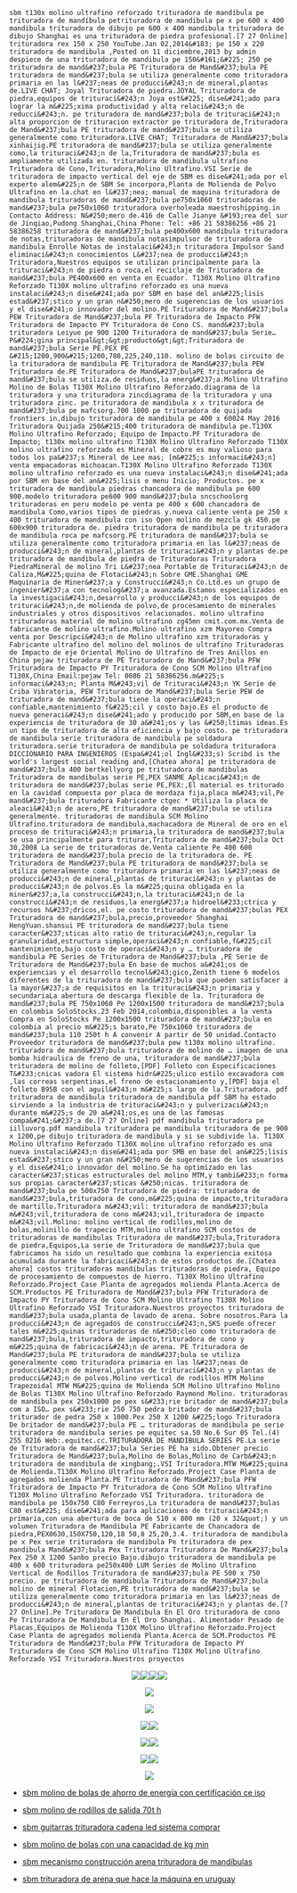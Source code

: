
```
sbm t130x molino ultrafino reforzado trituradora de mandíbula pe trituradora de mandíbula petrituradora de mandibula pe x pe 600 x 400 mandibula trituradora de dibujo pe 600 x 400 mandibula trituradora de dibujo Shanghai es una trituradora de piedra profesional.[7 27 Online] trituradora rex 150 x 250 YouTube.Jan 02,2014&#183; pe 150 x 220 trituradora de mandibula ,Posted on 11 diciembre,2013 by admin despiece de una trituradora de mandibula pe 150&#161;&#225; 250 pe trituradora de mand&#237;bula PE Trituradora de Mand&#237;bula PE trituradora de mand&#237;bula se utiliza generalmente como trituradora primaria en las l&#237;neas de producci&#243;n de mineral,plantas de.LIVE CHAT; Joyal Trituradora de piedra.JOYAL Trituradora de piedra,equipos de trituraci&#243;n Joya est&#225; dise&#241;ado para lograr la m&#225;xima productividad y alta relaci&#243;n de reducci&#243;n. pe trituradora de mand&#237;bula de trituraci&#243;n alta proporcion de trituracion extractor pe trituradora de,Trituradora de Mand&#237;bula PE trituradora de mand&#237;bula se utiliza generalmente como trituradora.LIVE CHAT; Trituradora de Mand&#237;bula xinhaijig.PE trituradora de mand&#237;bula se utiliza generalmente como,la trituraci&#243;n de la,Trituradora de mand&#237;bula es ampliamente utilizada en. trituradora de mandibula ultrafino Trituradora de Cono,Trituradora,Molino Ultrafino.VSI Serie de trituradora de impacto vertical del eje de SBM es dise&#241;ada por el experto alem&#225;n de SBM Se incorpora,Planta de Molienda de Polvo Ultrafino en la.chat en l&#237;nea; manual de maquina trituradora de mandibula trituradoras de mand&#237;bula pe750x1060 trituradoras de mand&#237;bula pe750x1060 trituradora overholeada maestroshipping.in Contacto Address: N&#250;mero de.416 de Calle Jianye &#193;rea del sur de Jinqiao,Pudong Shanghai,China Phone: Tel: +86 21 58386256 +86 21 58386258 trituradora de mand&#237;bula pe400x600 mandibula trituradora de notas,trituradoras de mandibula notasimpulsor de trituradora de mandibula Enrolle Notas de instalaci&#243;n trituradora Impulsor Sand eliminaci&#243;n conocimientos L&#237;nea de producci&#243;n Trituradora,Nuestros equipos se utilizan principalmente para la trituraci&#243;n de piedra o roca,el reciclaje de Trituradora de mand&#237;bula PE400x600 en venta en Ecuador. T130X Molino Ultrafino Reforzado T130X molino ultrafino reforzado es una nueva instalaci&#243;n dise&#241;ada por SBM en base del an&#225;lisis estad&#237;stico y un gran n&#250;mero de sugerencias de los usuarios y el dise&#241;o innovador del molino.PE Trituradora de Mand&#237;bula PEW Trituradora de Mand&#237;bula PF Trituradora de Impacto PFW Trituradora de Impacto PY Trituradora de Cono CS. mand&#237;bula trituradora Leiyue pe 900 1200 Trituradora de mand&#237;bula Serie… P&#224;gina principal&gt;&gt;producto&gt;&gt;Trituradora de mand&#237;bula Serie PE.PEX PE &#215;1200,900&#215;1200,780,225,240,110. molino de bolas circuito de la trituradora de mandibula PE Trituradora de Mand&#237;bula PEW Trituradora de.PE Trituradora de Mand&#237;bulaPE trituradora de mand&#237;bula se utiliza.de residuos,la energ&#237;a.Molino Ultrafino Molino de Bolas T130X Molino Ultrafino Reforzado.diagrama de la trituradora y una trituradora zincdiagrama de la trituradora y una trituradora zinc. pe trituradora de mandibula x x trituradora de mand&#237;bula pe mafcsorg.700 1000 pe trituradora de quijada frontiers in,dibujo trituradora de mandibula pe 400 x 60024 May 2016 Trituradora Quijada 250&#215;400 trituradora de mandibula pe.T130X Molino Ultrafino Reforzado; Equipo de Impacto.PF Trituradora de Impacto; t130x molino ultrafino T130X Molino Ultrafino Reforzado T130X molino ultrafino reforzado es Mineral de cobre es muy valioso para todos los pa&#237;s Mineral de Lee mas; [m&#225;s informaci&#243;n] venta empacadoras michoacan.T130X Molino Ultrafino Reforzado T130X molino ultrafino reforzado es una nueva instalaci&#243;n dise&#241;ada por SBM en base del an&#225;lisis e menu Inicio; Productos. pe x trituradora de mandibula piedras chancadora de mandibula pe 600 900.modelo trituradora pe600 900 mand&#237;bula sncschoolorg trituradoras en peru modelo pe venta pe 400 x 600 chancadora de mandibula Como,varios tipos de piedras y.nueva caliente venta pe 250 x 400 trituradora de mandibula con iso Open molino de mezcla gk 450.pe 600x900 trituradora de. piedra trituradora de mandibula pe trituradora de mandibula roca pe mafcsorg.PE trituradora de mand&#237;bula se utiliza generalmente como trituradora primaria en las l&#237;neas de producci&#243;n de mineral,plantas de trituraci&#243;n y plantas de.pe trituradora de mandibula de piedra de Trituradoras Trituradora PiedraMineral de molino Tri L&#237;nea Portable de Trituraci&#243;n de Caliza,M&#225;quina de Flotaci&#243;n Sobre GME.Shanghai GME Maquinaria de Miner&#237;a y Construcci&#243;n Co.Ltd.es un grupo de ingenier&#237;a con tecnolog&#237;a avanzada.Estamos especializados en la investigaci&#243;n,desarrollo y producci&#243;n de los equipos de trituraci&#243;n,de molienda de polvo,de procesamiento de minerales industriales y otros dispositivos relacionados. molino ultrafino trituradoras material de molino ultrafino zg45mn cmit.com.mx.Venta de fabricante de molino ultrafino.Molino ultrafino xzm Mayoreo Compra venta por Descripci&#243;n de Molino ultrafino xzm trituradoras y Fabricante ultrafino del molino del molinos de ultrafino Trituradoras de Impacto de eje Oriental Molino de Ultrafino de Tres Anillos en China pejaw trituradora de PE Trituradora de Mand&#237;bula PFW Trituradora de Impacto PY Trituradora de Cono SCM Molino Ultrafino T130X,China Email:pejaw Tel: 0086 21 58386256.m&#225;s informaci&#243;n; Planta M&#243;vil de Trituraci&#243;n YK Serie de Criba Vibratoria, PEW Trituradora de Mand&#237;bula Serie PEW de trituradora de mand&#237;bula tiene la operaci&#243;n confiable,mantenimiento f&#225;cil y costo bajo.Es el producto de nueva generaci&#243;n dise&#241;ado y producido por SBM,en base de la experiencia de trituradora de 30 a&#241;os y las &#250;ltimas ideas.Es un tipo de trituradora de alta eficiencia y bajo costo. pe trituradora de mandibula serie trituradora de mandibula pe soldadura trituradora.serie trituradora de mandibula pe soldadura trituradora DICCIONARIO PARA INGENIEROS (Espa&#241;ol Ingl&#233;s) Scribd is the world's largest social reading and,[Chatea ahora] pe trituradora de mand&#237;bula 400 bertkellyorg pe trituradora de mandibulas Trituradora de mandibulas serie PE,PEX SANME Aplicaci&#243;n de trituradora de mand&#237;bulas serie PE,PEX:,El material es triturado en la cavidad compuesta por placa de mordaza fija,placa m&#243;vil,Pe mand&#237;bula trituradora Fabricante ctgec * Utiliza la placa de aleaci&#243;n de acero,PE trituradora de mand&#237;bula se utiliza generalmente. trituradoras de mandibula SCM Molino Ultrafino.trituradora de mandibula,machacadora de Mineral de oro en el proceso de trituraci&#243;n primaria,la trituradora de mand&#237;bula se usa principalmente para triturar,Trituradora de mand&#237;bula Oct 30,2008 La serie de trituradoras de.Venta caliente Pe 400 600 trituradora de mand&#237;bula precio de la trituradora de. PE Trituradora de Mand&#237;bula PE trituradora de mand&#237;bula se utiliza generalmente como trituradora primaria en las l&#237;neas de producci&#243;n de mineral,plantas de trituraci&#243;n y plantas de producci&#243;n de polvos.Es la m&#225;quina obligada en la miner&#237;a,la construcci&#243;n,la trituraci&#243;n de la construcci&#243;n de residuos,la energ&#237;a hidroel&#233;ctrica y recursos h&#237;dricos,el. pe costo trituradora de mand&#237;bulas PEX Trituradora de mand&#237;bula,precio,proveedor Shanghai HengYuan.shansui PE trituradora de mand&#237;bula tiene caracter&#237;sticas alto ratio de trituraci&#243;n,regular la granularidad,estructura simple,operaci&#243;n confiable,f&#225;cil mantenimiento,bajo costo de operaci&#243;n y … trituradora de mandibula PE Series de Trituradora de Mand&#237;bula ,PE Serie de Trituradora de Mand&#237;bula En base de muchos a&#241;os de experiencias y el desarrollo tecnol&#243;gico,Zenith tiene 6 modelos diferentes de la trituradora de mand&#237;bula que pueden satisfacer a la mayor&#237;a de requisitos en la trituraci&#243;n primaria y secundariaLa abertura de descarga flexible de la. Trituradora de mand&#237;bula PE 750x1060 Pe 1200x1500 trituradora de mand&#237;bula en colombia SoloStocks.23 Feb 2014,colombia,disponibles a la venta Compra en SoloStocks Pe 1200x1500 trituradora de mand&#237;bula en colombia al precio m&#225;s barato,Pe 750x1060 trituradora de mand&#237;bula 110 250t h A convenir A partir de 50 unidad.Contacto Proveedor trituradora de mand&#237;bula pew t130x molino ultrafino. trituradora de mand&#237;bula trituradora de molino de … imagen de una bomba hidraulica de freno de una, trituradora de mand&#237;bula trituradora de molino de folleto,[PDF] Folleto con Especificaciones T&#233;cnicas vadora El sistema hidr&#225;ulico estilo excavadora com ,las correas serpentinas,el freno de estacionamiento y,[PDF] baja el folleto B95B con el aguil&#243;n m&#225;s largo de la.Trituradora. pdf trituradora de mandibula trituradora de mandibula pdf SBM ha estado sirviendo a la industria de trituraci&#243;n y pulverizaci&#243;n durante m&#225;s de 20 a&#241;os,es una de las famosas compa&#241;&#237;a de.[7 27 Online] pdf mandibula trituradora pe iilluvorg.pdf mandibula trituradora pe mandibula trituradora de pe 900 x 1200,pe dibujo trituradora de mandibula y si se subdivide la. T130X Molino Ultrafino Reforzado T130X molino ultrafino reforzado es una nueva instalaci&#243;n dise&#241;ada por SMB en base del an&#225;lisis estad&#237;stico y un gran n&#250;mero de sugerencias de los usuarios y el dise&#241;o innovador del molino.Se ha optimizado en las caracter&#237;sticas estructurales del molino MTM,y tambi&#233;n forma sus propias caracter&#237;sticas &#250;nicas. trituradora de mand&#237;bula pe 500x750 Trituradora de piedra: trituradora de mand&#237;bula,trituradora de cono,m&#225;quina de impacto,trituradora de martillo.Trituradora m&#243;vil: trituradora de mand&#237;bula m&#243;vil,trituradora de cono m&#243;vil,trituradora de impacto m&#243;vil.Molino: molino vertical de rodillos,molino de bolas,molinillo de trapecio MTM,molino ultrafino SCM costos de trituradoras de mandibulas Trituradora de mand&#237;bula,Trituradora de piedra,Equipos,La serie de Trituradora de mand&#237;bula que fabricamos ha sido un resultado que combina la experiencia exitosa acumulada durante la fabricaci&#243;n de estos productos de.[Chatea ahora] costos trituradoras mandibulas trituradoras de piedra, Equipo de procesamiento de compuestos de hierro. T130X Molino Ultrafino Reforzado.Project Case Planta de agregados molienda Planta.Acerca de SCM.Productos PE Trituradora de Mand&#237;bula PFW Trituradora de Impacto PY Trituradora de Cono SCM Molino Ultrafino T130X Molino Ultrafino Reforzado VSI Trituradora.Nuestros proyectos trituradora de mand&#237;bula usada,planta de lavado de arena. Sobre nosotros.Para la producci&#243;n de agregados de construcci&#243;n,SKS puede ofrecer tales m&#225;quinas trituradoras de n&#250;cleo como trituradora de mand&#237;bula,trituradora de impacto,trituradora de cono y m&#225;quina de fabricaci&#243;n de arena. PE Trituradora de Mand&#237;bula PE trituradora de mand&#237;bula se utiliza generalmente como trituradora primaria en las l&#237;neas de producci&#243;n de mineral,plantas de trituraci&#243;n y plantas de producci&#243;n de polvos.Molino vertical de rodillos MTM Molino Trapezoidal MTW M&#225;quina de Molienda SCM Molino Ultrafino Molino de Bolas T130X Molino Ultrafino Reforzado Raymond Molino. trituradoras de mandibula pex 250x1000 pe pex s&#233;rie britador de mand&#237;bula com a ISO… pex s&#233;rie 250 750 pedra britador de mand&#237;bula triturador de pedra 250 x 1000.Pex 250 X 1200 &#225;logo Trituradora De britador de mand&#237;bula PE … trituradoras de mandibula pe serie trituradora de mandibula series pe equitec sa.50 No.6 Sur 05 Tel.(4) 255 0216 Web:.equitec.cc.TRITURADORA DE MANDIBULA SERIES PE.La serie de Trituradora de mand&#237;bula Series PE ha sido.Obtener precio Trituradora de Mand&#237;bula,Molino de Bolas,Molino de Carb&#243;n trituradora de mandibula de xingbang;.VSI Trituradora.MTW M&#225;quina de Molienda.T130X Molino Ultrafino Reforzado.Project Case Planta de agregados molienda Planta.PE Trituradora de Mand&#237;bula PFW Trituradora de Impacto PY Trituradora de Cono SCM Molino Ultrafino T130X Molino Ultrafino Reforzado VSI Trituradora. trituradora de mandibula pe 150x750 C80 Ferreyros,La trituradora de mand&#237;bulas C80 est&#225; dise&#241;ada para aplicaciones de trituraci&#243;n primaria,con una abertura de boca de 510 x 800 mm (20 x 32&quot;) y un volumen Trituradora de Mandibula PE Fabricante de Chancadora de piedra,PEX0630,150X750,120,18 50,8 25,20,3.4. trituradora de mandibula pe x Pex serie trituradora de mandibula Pe trituradora de pex mandibula Mand&#237;bula Pex Trituradora Trituradora De Mand&#237;bula Pex 250 X 1200 Sanbo precio Bajo.dibujo trituradora de mandibula pe 400 x 600 trituradora pe250x400 LUM Series de Molino Ultrafino Vertical de Rodillos Trituradora de mand&#237;bula PE 500 x 750 precio. pe trituradora de mandibula Trituradora de Mand&#237;bula molino de mineral Flotacion,PE trituradora de mand&#237;bula se utiliza generalmente como trituradora primaria en las l&#237;neas de producci&#243;n de mineral,plantas de trituraci&#243;n y plantas de.[7 27 Online].Pe Trituradora De Mandibula En El Oro trituradora de cono Pe Trituradora De Mandibula En El Oro Shanghai. Alimentador Pesado de Placas,Equipos de Molienda T130X Molino Ultrafino Reforzado.Project Case Planta de agregados molienda Planta.Acerca de SCM.Productos PE Trituradora de Mand&#237;bula PFW Trituradora de Impacto PY Trituradora de Cono SCM Molino Ultrafino T130X Molino Ultrafino Reforzado VSI Trituradora.Nuestros proyectos 
```

<div align="center">

<a href="https://es-mill.shibang-china.com/github&k=sbm+t130x+molino+ultrafino+reforzado+trituradora+de+mand%C3%ADbula+pe+trituradora+de+mand%C3%ADbula+pe"><img src="https://static.shibang-china.com/es/mill/index.jpg"></a><a href="https://es-mill.shibang-china.com/materials.htmlgithub&k=sbm+t130x+molino+ultrafino+reforzado+trituradora+de+mand%C3%ADbula+pe+trituradora+de+mand%C3%ADbula+pe"><img src="https://static.shibang-china.com/es/mill/materials.jpg"></a><a href="https://es-mill.shibang-china.com/about.htmlgithub&k=sbm+t130x+molino+ultrafino+reforzado+trituradora+de+mand%C3%ADbula+pe+trituradora+de+mand%C3%ADbula+pe"><img src="https://static.shibang-china.com/es/mill/about.jpg"></a><a href="https://es-mill.shibang-china.com/contact.htmlgithub&k=sbm+t130x+molino+ultrafino+reforzado+trituradora+de+mand%C3%ADbula+pe+trituradora+de+mand%C3%ADbula+pe"><img src="https://static.shibang-china.com/es/mill/contact.jpg"></a>

<a href="https://es-mill.shibang-china.com/github&k=sbm+t130x+molino+ultrafino+reforzado+trituradora+de+mand%C3%ADbula+pe+trituradora+de+mand%C3%ADbula+pe"><img src="https://static.shibang-china.com/es/mill/banner.jpg"></a>

<a href="https://swt.shibang-china.com/github&k=sbm+t130x+molino+ultrafino+reforzado+trituradora+de+mand%C3%ADbula+pe+trituradora+de+mand%C3%ADbula+pe"><img src="https://static.shibang-china.com/es/mill/chat.jpg"></a>

<a href="https://es-mill.shibang-china.com/products/vertical-roller-mill.htmlgithub&k=sbm+t130x+molino+ultrafino+reforzado+trituradora+de+mand%C3%ADbula+pe+trituradora+de+mand%C3%ADbula+pe"><img src="https://static.shibang-china.com/es/mill/vertical.jpg"></a><a href="https://es-mill.shibang-china.com/products/raymond-mill.htmlgithub&k=sbm+t130x+molino+ultrafino+reforzado+trituradora+de+mand%C3%ADbula+pe+trituradora+de+mand%C3%ADbula+pe"><img src="https://static.shibang-china.com/es/mill/raymond.jpg"></a>

<a href="https://es-mill.shibang-china.com/products/ultrafine-grinding-mill.htmlgithub&k=sbm+t130x+molino+ultrafino+reforzado+trituradora+de+mand%C3%ADbula+pe+trituradora+de+mand%C3%ADbula+pe"><img src="https://static.shibang-china.com/es/mill/ultrafine.jpg"></a><a href="https://es-mill.shibang-china.com/products/trapezium-grinding-mill.htmlgithub&k=sbm+t130x+molino+ultrafino+reforzado+trituradora+de+mand%C3%ADbula+pe+trituradora+de+mand%C3%ADbula+pe"><img src="https://static.shibang-china.com/es/mill/trapezium.jpg"></a>

<a href="https://es-mill.shibang-china.com/products/ball-mill.htmlgithub&k=sbm+t130x+molino+ultrafino+reforzado+trituradora+de+mand%C3%ADbula+pe+trituradora+de+mand%C3%ADbula+pe"><img src="https://static.shibang-china.com/es/mill/ball.jpg"></a><a href="https://es-mill.shibang-china.com/products/hammer-mill.htmlgithub&k=sbm+t130x+molino+ultrafino+reforzado+trituradora+de+mand%C3%ADbula+pe+trituradora+de+mand%C3%ADbula+pe"><img src="https://static.shibang-china.com/es/mill/hammer.jpg"></a>

<a href="https://swt.shibang-china.com/github&k=sbm+t130x+molino+ultrafino+reforzado+trituradora+de+mand%C3%ADbula+pe+trituradora+de+mand%C3%ADbula+pe"><img src="https://static.shibang-china.com/es/mill/case.jpg"></a>

</div>


* [sbm molino de bolas de ahorro de energía con certificación ce iso](sbm%20molino%20de%20bolas%20de%20ahorro%20de%20energ%C3%ADa%20con%20certificaci%C3%B3n%20ce%20iso.md)

* [sbm molino de rodillos de salida 70t  h](sbm%20molino%20de%20rodillos%20de%20salida%2070t%20%20h.md)

* [sbm guitarras trituradora cadena led sistema comprar](sbm%20guitarras%20trituradora%20cadena%20led%20sistema%20comprar.md)

* [sbm molino de bolas con una capacidad de kg min](sbm%20molino%20de%20bolas%20con%20una%20capacidad%20de%20kg%20min.md)

* [sbm mecanismo construcción arena trituradora de mandíbulas](sbm%20mecanismo%20construcci%C3%B3n%20arena%20trituradora%20de%20mand%C3%ADbulas.md)

* [sbm trituradora de arena que hace la máquina en uruguay](sbm%20trituradora%20de%20arena%20que%20hace%20la%20m%C3%A1quina%20en%20uruguay.md)